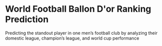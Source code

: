 # World Football Ballon D'or Ranking Prediction
Predicting the standout player in one men’s football club by analyzing their domestic league, champion’s league, and world cup performance
